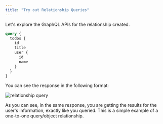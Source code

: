 ```yaml
---
title: "Try out Relationship Queries"
---
```


Let's explore the GraphQL APIs for the relationship created.

```graphql
query {
  todos {
    id
    title
    user {
      id
      name
    }
  }
}
```

You can see the response in the following format:

![relationship query](/https://graphql-engine-cdn.hasura.io/learn-hasura/assets/graphql-hasura/graphiql-relationship-query.png)

As you can see, in the same response, you are getting the results for the user's information, exactly like you queried. This is a simple example of a one-to-one query/object relationship.